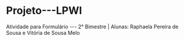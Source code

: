 # Projeto---LPWI
Atividade para Formulário --- 2° Bimestre
| Alunas: Raphaela Pereira de Sousa e Vitória de Sousa Melo
